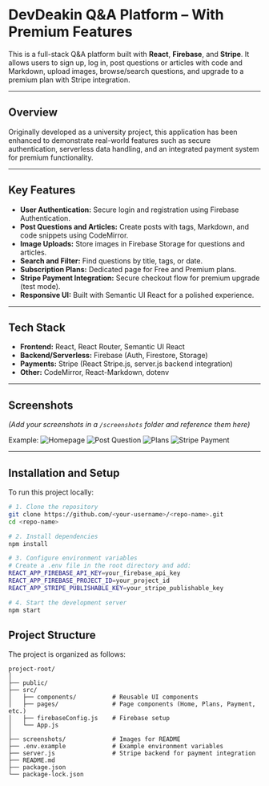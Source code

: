 # DevDeakin Q&A Platform – With Premium Features

This is a full-stack Q&A platform built with **React**, **Firebase**, and **Stripe**. It allows users to sign up, log in, post questions or articles with code and Markdown, upload images, browse/search questions, and upgrade to a premium plan with Stripe integration.

---

## Overview
Originally developed as a university project, this application has been enhanced to demonstrate real-world features such as secure authentication, serverless data handling, and an integrated payment system for premium functionality.

---

## Key Features
- **User Authentication:** Secure login and registration using Firebase Authentication.
- **Post Questions and Articles:** Create posts with tags, Markdown, and code snippets using CodeMirror.
- **Image Uploads:** Store images in Firebase Storage for questions and articles.
- **Search and Filter:** Find questions by title, tags, or date.
- **Subscription Plans:** Dedicated page for Free and Premium plans.
- **Stripe Payment Integration:** Secure checkout flow for premium upgrade (test mode).
- **Responsive UI:** Built with Semantic UI React for a polished experience.

---

## Tech Stack
- **Frontend:** React, React Router, Semantic UI React
- **Backend/Serverless:** Firebase (Auth, Firestore, Storage)
- **Payments:** Stripe (React Stripe.js, server.js backend integration)
- **Other:** CodeMirror, React-Markdown, dotenv

---

## Screenshots
*(Add your screenshots in a `/screenshots` folder and reference them here)*

Example:
![Homepage](screenshots/home.png)
![Post Question](screenshots/post.png)
![Plans](screenshots/plans.png)
![Stripe Payment](screenshots/payment.png)

---

## Installation and Setup
To run this project locally:

```bash
# 1. Clone the repository
git clone https://github.com/<your-username>/<repo-name>.git
cd <repo-name>

# 2. Install dependencies
npm install

# 3. Configure environment variables
# Create a .env file in the root directory and add:
REACT_APP_FIREBASE_API_KEY=your_firebase_api_key
REACT_APP_FIREBASE_PROJECT_ID=your_project_id
REACT_APP_STRIPE_PUBLISHABLE_KEY=your_stripe_publishable_key

# 4. Start the development server
npm start
```

## Project Structure
The project is organized as follows:

```plaintext
project-root/
│
├── public/
├── src/
│   ├── components/          # Reusable UI components
│   ├── pages/               # Page components (Home, Plans, Payment, etc.)
│   ├── firebaseConfig.js    # Firebase setup
│   └── App.js
│
├── screenshots/             # Images for README
├── .env.example             # Example environment variables
├── server.js                # Stripe backend for payment integration
├── README.md
├── package.json
└── package-lock.json

